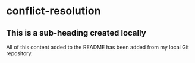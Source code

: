# conflict-resolution

## This is a sub-heading created locally

All of this content added to the README has been added from my local Git repository.
